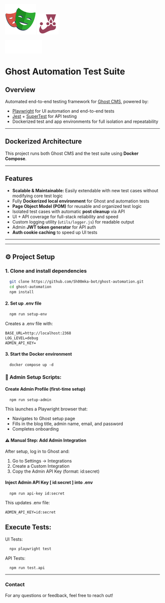![Playwright Logo](logos/pw-logo.svg)
![Jest Logo](logos/jest.svg)

<img src="logos/ghost-logo-light.png" width="120" alt="Ghost Logo" />

# Ghost Automation Test Suite

## Overview

Automated end-to-end testing framework for [Ghost CMS](https://ghost.org), powered by:

- [Playwright](https://playwright.dev) for UI automation and end-to-end tests
- [Jest](https://jestjs.io) + [SuperTest](https://github.com/visionmedia/supertest) for API testing
- Dockerized test and app environments for full isolation and repeatability

---

## Dockerized Architecture

This project runs both Ghost CMS and the test suite using **Docker Compose**.

---

## Features

- **Scalable & Maintainable:** Easily extendable with new test cases without modifying core test logic
- Fully **Dockerized local environment** for Ghost and automation tests
- **Page Object Model (POM)** for reusable and organized test logic
- Isolated test cases with automatic **post cleanup** via API
- UI + API coverage for full-stack reliability and speed
- Custom logging utility (`utils/logger.js`) for readable output
- Admin **JWT token generator** for API auth
- **Auth cookie caching** to speed up UI tests

---
---

## ⚙️ Project Setup

### 1. Clone and install dependencies

```sh
  git clone https://github.com/Sh00mka-bot/ghost-automation.git
  cd ghost-automation
  npm install
```

#### 2. Set up .env file
```sh
  npm run setup-env
```
Creates a .env file with:
```env
BASE_URL=http://localhost:2368
LOG_LEVEL=debug
ADMIN_API_KEY=
```
#### 3. Start the Docker environment
```shell
  docker compose up -d
```

### 🔑 Admin Setup Scripts:
#### Create Admin Profile (first-time setup)
```shell
  npm run setup-admin
```
This launches a Playwright browser that:
 - Navigates to Ghost setup page 
 - Fills in the blog title, admin name, email, and password 
 - Completes onboarding

#### ⚠️ Manual Step: Add Admin Integration
After setup, log in to Ghost and:
1.	Go to Settings → Integrations
2.	Create a Custom Integration
3.	Copy the Admin API Key (format: id:secret)


#### Inject Admin API Key [ id:secret ] into .env
```shell
  npm run api-key id:secret
```
This updates .env file:
```env
ADMIN_API_KEY=id:secret
```

## Execute Tests:

UI Tests:
```sh
  npx playwright test
```
API Tests:
```shell
  npm run test.api
```


---
### Contact
For any questions or feedback, feel free to reach out!


